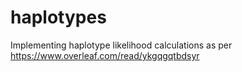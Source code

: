 # haplotypes

Implementing haplotype likelihood calculations as per
https://www.overleaf.com/read/ykgqgqtbdsyr

